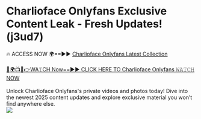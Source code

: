 # Charlioface Onlyfans Exclusive Content Leak - Fresh Updates! (j3ud7)

🔥 ACCESS NOW 🌍==►► <a href="https://tinyurl.com/kvy9nzfs" rel="nofollow">Charlioface Onlyfans Latest Collection</a>
<br><br>
[🔴🌍📺📱👉WA𝚃CH Now==►► CLICK HERE TO Charlioface Onlyfans 𝚆𝙰𝚃𝙲𝙷 NOW](https://tinyurl.com/kvy9nzfs)
<br><br>
Unlock Charlioface Onlyfans's private videos and photos today! Dive into the newest 2025 content updates and explore exclusive material you won’t find anywhere else.
<br>
<a href="https://tinyurl.com/kvy9nzfs" rel="nofollow" data-target="animated-image.originalLink"><img src="https://camo.githubusercontent.com/8a4f000d20f83aca3bf7ec5f350d767afa0574a8a352519fd8cfa583a6f93a33/68747470733a2f2f692e696d6775722e636f6d2f644a486b345a712e676966" data-canonical-src="https://i.imgur.com/dJHk4Zq.gif" style="max-width: 100%; display: inline-block;" data-target="animated-image.originalImage"></a>
<br>
